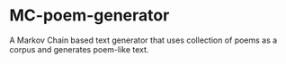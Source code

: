 # MC-poem-generator
A Markov Chain based text generator that uses collection of poems as a corpus and generates poem-like text.
